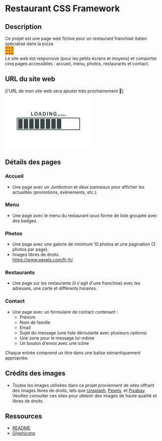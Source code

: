 # Restaurant CSS Framework

## Description

Ce projet est une page web fictive pour un restaurant franchisé italien spécialisé dans la pizza.  
![alt text](image.png)  
Le site web est responsive (pour les petits écrans et moyens) et comporter cinq pages accessibles : accueil, menu, photos, restaurants et contact.

## URL du site web

[l'URL de mon site web sera ajouter très prochainement 🤩]
![alt text](image-4.png)

## Détails des pages

### Accueil

- Une page avec un Jumbotron et deux panneaux pour afficher les actualités (promotions, événements, etc.).

### Menu

- Une page avec le menu du restaurant sous forme de liste groupée avec des badges.

### Photos

- Une page avec une galerie de minimum 10 photos et une pagination (3 photos par page).
- Images libres de droits.  
   https://www.pexels.com/fr-fr/

### Restaurants

- Une page sur les restaurants (il s'agit d'une franchise) avec les adresses, une carte et différents horaires.

### Contact

- Une page avec un formulaire de contact contenant :
  - Prénom
  - Nom de famille
  - Email
  - Sujet du message (une liste déroulante avec plusieurs options)
  - Une zone pour le message lui-même
  - Un bouton d'envoi avec une icône

Chaque entrée comprend un titre dans une balise sémantiquement appropriée.



## Crédits des images

- Toutes les images utilisées dans ce projet proviennent de sites offrant des images libres de droits, tels que [Unsplash](https://unsplash.com), [Pexels](https://www.pexels.com), et [Pixabay](https://pixabay.com). Veuillez consulter ces sites pour obtenir des images de haute qualité et libres de droits.

## Ressources

- [README](https://example.com)
- [Glyphicons](https://glyphicons.com)

